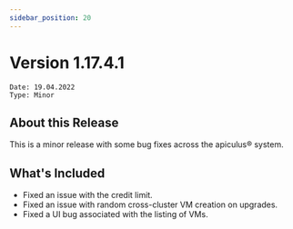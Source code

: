 ```yaml
---
sidebar_position: 20
---
```

# Version 1.17.4.1
```
Date: 19.04.2022
Type: Minor
```

## About this Release

This is a minor release with some bug fixes across the apiculus® system.

## What's Included

- Fixed an issue with the credit limit.
- Fixed an issue with random cross-cluster VM creation on upgrades.
- Fixed a UI bug associated with the listing of VMs.
